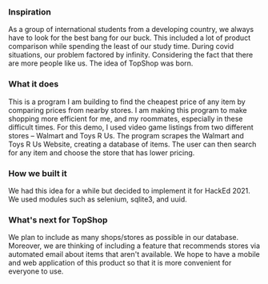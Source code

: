 ### Inspiration
As a group of international students from a developing country, we always have to look for the best bang for our buck. This included a lot of product comparison while spending the least of our study time. During covid situations, our problem factored by infinity. Considering the fact that there are more people like us. The idea of TopShop was born.

### What it does
This is a program I am building to find the cheapest price of any item by comparing prices from nearby stores. I am making this program to make shopping more efficient for me, and my roommates, especially in these difficult times. For this demo, I used video game listings from two different stores – Walmart and Toys R Us. The program scrapes the Walmart and Toys R Us Website, creating a database of items. The user can then search for any item and choose the store that has lower pricing.

### How we built it
We had this idea for a while but decided to implement it for HackEd 2021. We used modules such as selenium, sqlite3, and uuid.

### What's next for TopShop
We plan to include as many shops/stores as possible in our database. Moreover, we are thinking of including a feature that recommends stores via automated email about items that aren't available. We hope to have a mobile and web application of this product so that it is more convenient for everyone to use.
